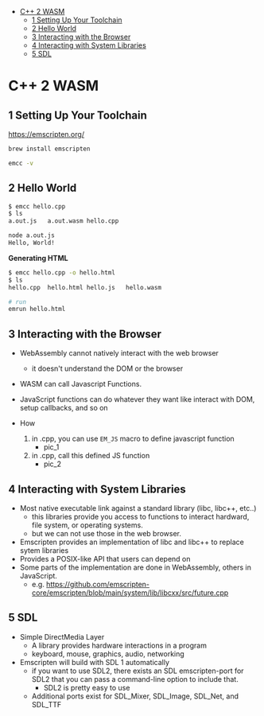 [](...menustart)

- [C++ 2 WASM](#04b687d530d939da6556492edd2ce09a)
    - [1 Setting Up Your Toolchain](#3a157ad067712e34eed57ea16b861092)
    - [2 Hello World](#576bf482f0e7634add05ce80a0dc6f3a)
    - [3 Interacting with the Browser](#fbcd61b551dae978f714283936e343cf)
    - [4 Interacting with System Libraries](#d507c7afc9368f32c80bb989442db9ad)
    - [5 SDL](#a5f53dae0134725a778b2f73fd65e94e)

[](...menuend)


<h2 id="04b687d530d939da6556492edd2ce09a"></h2>

# C++ 2 WASM


<h2 id="3a157ad067712e34eed57ea16b861092"></h2>

## 1 Setting Up Your Toolchain

https://emscripten.org/


```bash
brew install emscripten

emcc -v
```


<h2 id="576bf482f0e7634add05ce80a0dc6f3a"></h2>

## 2 Hello World

```bash
$ emcc hello.cpp
$ ls
a.out.js   a.out.wasm hello.cpp
```

```bash
node a.out.js
Hello, World!
```

**Generating HTML**

```bash
$ emcc hello.cpp -o hello.html
$ ls
hello.cpp  hello.html hello.js   hello.wasm

# run
emrun hello.html
```


<h2 id="fbcd61b551dae978f714283936e343cf"></h2>

## 3 Interacting with the Browser

- WebAssembly cannot natively interact with the web browser
    - it doesn't understand the DOM or the browser
- WASM can call Javascript Functions.
- JavaScript functions can do whatever they want like interact with DOM, setup callbacks, and so on


- How
    1. in .cpp, you can use `EM_JS` macro to define javascript function
        - pic_1
    2. in .cpp, call this defined JS function
        - pic_2


<h2 id="d507c7afc9368f32c80bb989442db9ad"></h2>

## 4 Interacting with System Libraries

- Most native executable link against a standard library (libc, libc++, etc..) 
    - this libraries provide you access to functions to interact hardward, file system, or operating systems.
    - but we can not use those in the web browser.
- Emscripten provides an implementation of libc and libc++ to replace sytem libraries
- Provides a POSIX-like API that users can depend on
- Some parts of the implementation are done in WebAssembly, others in JavaScript.
    - e.g. https://github.com/emscripten-core/emscripten/blob/main/system/lib/libcxx/src/future.cpp


<h2 id="a5f53dae0134725a778b2f73fd65e94e"></h2>

## 5 SDL

- Simple DirectMedia Layer
    - A library provides hardware interactions in a program
    - keyboard, mouse, graphics, audio, networking
- Emscripten will build with SDL 1 automatically
    - if you want to use SDL2, there exists an SDL emscripten-port for SDL2 that you can pass a command-line option to include that.
        - SDL2 is pretty easy to use
    - Additional ports exist for SDL_Mixer, SDL_Image, SDL_Net, and SDL_TTF







